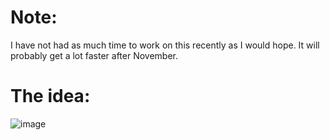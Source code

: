 # Note:
I have not had as much time to work on this recently as I would hope. It will probably get a lot faster after November.

# The idea:
![image](https://github.com/user-attachments/assets/553e5851-8e9d-4c76-b8e5-c56643fd26db)
